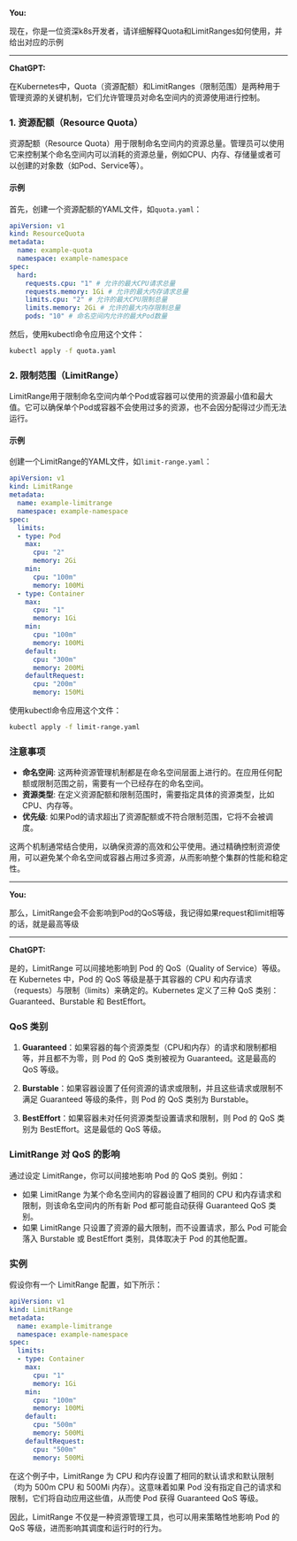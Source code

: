 **You:**

现在，你是一位资深k8s开发者，请详细解释Quota和LimitRanges如何使用，并给出对应的示例

* * *

**ChatGPT:**

在Kubernetes中，Quota（资源配额）和LimitRanges（限制范围）是两种用于管理资源的关键机制，它们允许管理员对命名空间内的资源使用进行控制。

### 1. 资源配额（Resource Quota）

资源配额（Resource Quota）用于限制命名空间内的资源总量。管理员可以使用它来控制某个命名空间内可以消耗的资源总量，例如CPU、内存、存储量或者可以创建的对象数（如Pod、Service等）。

#### 示例

首先，创建一个资源配额的YAML文件，如`quota.yaml`：

```yaml
apiVersion: v1
kind: ResourceQuota
metadata:
  name: example-quota
  namespace: example-namespace
spec:
  hard:
    requests.cpu: "1" # 允许的最大CPU请求总量
    requests.memory: 1Gi # 允许的最大内存请求总量
    limits.cpu: "2" # 允许的最大CPU限制总量
    limits.memory: 2Gi # 允许的最大内存限制总量
    pods: "10" # 命名空间内允许的最大Pod数量
```

然后，使用kubectl命令应用这个文件：

```bash
kubectl apply -f quota.yaml
```

### 2. 限制范围（LimitRange）

LimitRange用于限制命名空间内单个Pod或容器可以使用的资源最小值和最大值。它可以确保单个Pod或容器不会使用过多的资源，也不会因分配得过少而无法运行。

#### 示例

创建一个LimitRange的YAML文件，如`limit-range.yaml`：

```yaml
apiVersion: v1
kind: LimitRange
metadata:
  name: example-limitrange
  namespace: example-namespace
spec:
  limits:
  - type: Pod
    max:
      cpu: "2"
      memory: 2Gi
    min:
      cpu: "100m"
      memory: 100Mi
  - type: Container
    max:
      cpu: "1"
      memory: 1Gi
    min:
      cpu: "100m"
      memory: 100Mi
    default:
      cpu: "300m"
      memory: 200Mi
    defaultRequest:
      cpu: "200m"
      memory: 150Mi
```

使用kubectl命令应用这个文件：

```bash
kubectl apply -f limit-range.yaml
```

### 注意事项

* **命名空间**: 这两种资源管理机制都是在命名空间层面上进行的。在应用任何配额或限制范围之前，需要有一个已经存在的命名空间。
* **资源类型**: 在定义资源配额和限制范围时，需要指定具体的资源类型，比如CPU、内存等。
* **优先级**: 如果Pod的请求超出了资源配额或不符合限制范围，它将不会被调度。

这两个机制通常结合使用，以确保资源的高效和公平使用。通过精确控制资源使用，可以避免某个命名空间或容器占用过多资源，从而影响整个集群的性能和稳定性。

* * *

**You:**

那么，LimitRange会不会影响到Pod的QoS等级，我记得如果request和limit相等的话，就是最高等级

* * *

**ChatGPT:**

是的，LimitRange 可以间接地影响到 Pod 的 QoS（Quality of Service）等级。在 Kubernetes 中，Pod 的 QoS 等级是基于其容器的 CPU 和内存请求（requests）与限制（limits）来确定的。Kubernetes 定义了三种 QoS 类别：Guaranteed、Burstable 和 BestEffort。

### QoS 类别

1. **Guaranteed**：如果容器的每个资源类型（CPU和内存）的请求和限制都相等，并且都不为零，则 Pod 的 QoS 类别被视为 Guaranteed。这是最高的 QoS 等级。
    
2. **Burstable**：如果容器设置了任何资源的请求或限制，并且这些请求或限制不满足 Guaranteed 等级的条件，则 Pod 的 QoS 类别为 Burstable。
    
3. **BestEffort**：如果容器未对任何资源类型设置请求和限制，则 Pod 的 QoS 类别为 BestEffort。这是最低的 QoS 等级。
    

### LimitRange 对 QoS 的影响

通过设定 LimitRange，你可以间接地影响 Pod 的 QoS 类别。例如：

* 如果 LimitRange 为某个命名空间内的容器设置了相同的 CPU 和内存请求和限制，则该命名空间内的所有新 Pod 都可能自动获得 Guaranteed QoS 类别。
* 如果 LimitRange 只设置了资源的最大限制，而不设置请求，那么 Pod 可能会落入 Burstable 或 BestEffort 类别，具体取决于 Pod 的其他配置。

### 实例

假设你有一个 LimitRange 配置，如下所示：

```yaml
apiVersion: v1
kind: LimitRange
metadata:
  name: example-limitrange
  namespace: example-namespace
spec:
  limits:
  - type: Container
    max:
      cpu: "1"
      memory: 1Gi
    min:
      cpu: "100m"
      memory: 100Mi
    default:
      cpu: "500m"
      memory: 500Mi
    defaultRequest:
      cpu: "500m"
      memory: 500Mi
```

在这个例子中，LimitRange 为 CPU 和内存设置了相同的默认请求和默认限制（均为 500m CPU 和 500Mi 内存）。这意味着如果 Pod 没有指定自己的请求和限制，它们将自动应用这些值，从而使 Pod 获得 Guaranteed QoS 等级。

因此，LimitRange 不仅是一种资源管理工具，也可以用来策略性地影响 Pod 的 QoS 等级，进而影响其调度和运行时的行为。